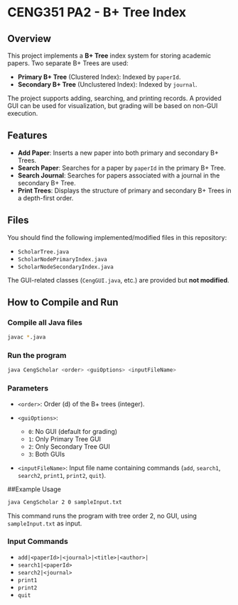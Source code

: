 # CENG351 PA2 - B+ Tree Index

## Overview
This project implements a **B+ Tree** index system for storing academic papers. Two separate B+ Trees are used:

- **Primary B+ Tree** (Clustered Index): Indexed by `paperId`.
- **Secondary B+ Tree** (Unclustered Index): Indexed by `journal`.

The project supports adding, searching, and printing records. A provided GUI can be used for visualization, but grading will be based on non-GUI execution.

## Features
- **Add Paper**: Inserts a new paper into both primary and secondary B+ Trees.
- **Search Paper**: Searches for a paper by `paperId` in the primary B+ Tree.
- **Search Journal**: Searches for papers associated with a journal in the secondary B+ Tree.
- **Print Trees**: Displays the structure of primary and secondary B+ Trees in a depth-first order.

## Files
You should find the following implemented/modified files in this repository:
- `ScholarTree.java`
- `ScholarNodePrimaryIndex.java`
- `ScholarNodeSecondaryIndex.java`

The GUI-related classes (`CengGUI.java`, etc.) are provided but **not modified**.

## How to Compile and Run

### Compile all Java files
```bash
javac *.java
```
### Run the program

```bash
java CengScholar <order> <guiOptions> <inputFileName>
```

### Parameters

- `<order>`: Order (d) of the B+ trees (integer).

- `<guiOptions>`:
  - `0`: No GUI (default for grading)
  - `1`: Only Primary Tree GUI
  - `2`: Only Secondary Tree GUI
  - `3`: Both GUIs

- `<inputFileName>`: Input file name containing commands (`add`, `search1`, `search2`, `print1`, `print2`, `quit`).

##Example Usage
```bash
java CengScholar 2 0 sampleInput.txt
```
This command runs the program with tree order 2, no GUI, using `sampleInput.txt` as input.

### Input Commands

- `add|<paperId>|<journal>|<title>|<author>|`
- `search1|<paperId>`
- `search2|<journal>`
- `print1`
- `print2`
- `quit`

